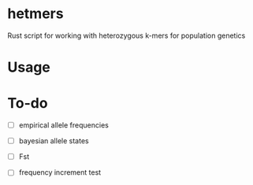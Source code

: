 # hetmers

Rust script for working with heterozygous k-mers for population genetics

# Usage

# To-do

- [ ] empirical allele frequencies

- [ ] bayesian allele states

- [ ] Fst

- [ ] frequency increment test
